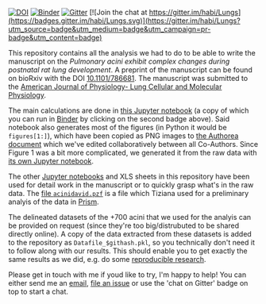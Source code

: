 [![DOI](https://zenodo.org/badge/140433592.svg)](https://zenodo.org/badge/latestdoi/140433592)
[![Binder](https://mybinder.org/badge_logo.svg)](https://mybinder.org/v2/gh/habi/acinar-analysis/master)
[![Gitter](https://badges.gitter.im/acinar-analysis/community.svg)](https://gitter.im/acinar-analysis/community?utm_source=badge&utm_medium=badge&utm_campaign=pr-badge) [![Join the chat at https://gitter.im/habi/Lungs](https://badges.gitter.im/habi/Lungs.svg)](https://gitter.im/habi/Lungs?utm_source=badge&utm_medium=badge&utm_campaign=pr-badge&utm_content=badge)

This repository contains all the analysis we had to do to be able to write the manuscript on the *Pulmonary acini exhibit complex changes during postnatal rat lung development*.
A preprint of the manuscript can be found on bioRxiv with the DOI [10.1101/786681](https://doi.org/10.1101/786681).
The manuscript was submitted to the [American Journal of Physiology- Lung Cellular and Molecular Physiology](https://journals.physiology.org/journal/ajplung).

The main calculations are done in [this Jupyter notebook](Analysis.ipynb) (a copy of which you can run in [Binder](https://mybinder.org/) by clicking on the second badge above).
Said notebook also generates most of the figures (in Python it would be `figures[1:]`), which have been copied as PNG images to [the Authorea document](https://www.authorea.com/274247/47HwqAxume3L2xkLOsg_SQ) which we've edited collaboratively between all Co-Authors.
Since Figure 1 was a bit more complicated, we generated it from the raw data with [its own Jupyter notebook](https://github.com/habi/acinar-analysis/blob/master/MicroscopyFigure.ipynb).

The other [Jupyter notebooks](http://jupyter.org) and XLS sheets in this repository have been used for detail work in the manuscript or to quickly grasp what's in the raw data.
The [file `acinidavid.pzf`](https://github.com/habi/acinar-analysis/blob/master/acinidavid.pzf) is a file which Tiziana used for a preliminary analyis of the data in [Prism](https://www.graphpad.com/scientific-software/prism/).

The delineated datasets of the +700 acini that we used for the analyis can be provided on request (since they're too big/distrubuted to be shared directly online).
A copy of the data extracted from these datasets is added to the repository as `Datafile_$githash.pkl`, so you technically don't need it to follow along with our results.
This should enable you to get exactly the same results as we did, e.g. do some [reproducible research](https://en.wikipedia.org/wiki/Reproducibility#Reproducible_research).

Please get in touch with me if youd like to try, I'm happy to help!
You can either send me an [email](https://www.anatomie.unibe.ch/haberthu), [file an issue](https://github.com/habi/Zebra-Fish-Gills/issues) or use the 'chat on Gitter' badge on top to start a chat.
